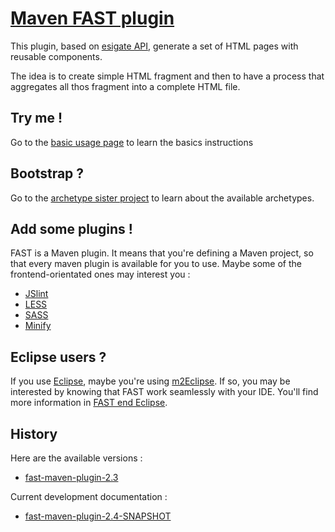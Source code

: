 # [Maven FAST plugin](http://smile-sa.github.io/fast-maven-plugin)

This plugin, based on [esigate API](http://www.esigate.org), generate a set of HTML pages with reusable components.

The idea is to create simple HTML fragment and then to have a process that aggregates all thos fragment into a complete HTML file.

## Try me !

Go to the [basic usage page](http://smile-sa.github.io/fast-maven-plugin/2.3/usage.html) to learn the basics instructions

## Bootstrap ?

Go to the [archetype sister project](https://smile-sa.github.com/fast-archetype) to learn about the available archetypes.

## Add some plugins !

FAST is a Maven plugin.
It means that you're defining a Maven project, so that every maven plugin is available for you to use.
Maybe some of the frontend-orientated ones may interest you :
- [JSlint](http://smile-sa.github.io/fast-maven-plugin/2.3/extra-jslint.html)
- [LESS](http://smile-sa.github.io/fast-maven-plugin/2.3/extra-less.html)
- [SASS](http://smile-sa.github.io/fast-maven-plugin/2.3/extra-sass.html)
- [Minify](http://smile-sa.github.io/fast-maven-plugin/2.3/extra-minify.html)

## Eclipse users ?

If you use [Eclipse](http://eclipse.org), maybe you're using [m2Eclipse](http://eclipse.org/m2e).
If so, you may be interested by knowing that FAST work seamlessly with your IDE.
You'll find more information in [FAST end Eclipse](http://smile-sa.github.io/fast-maven-plugin/2.3/eclipse.html).

## History

Here are the available versions :

- [fast-maven-plugin-2.3](http://smile-sa.github.io/fast-maven-plugin/2.3)

Current development documentation :

- [fast-maven-plugin-2.4-SNAPSHOT](http://smile-sa.github.io/fast-maven-plugin/2.4-SNAPSHOT)

